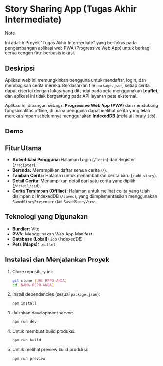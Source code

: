 # Story Sharing App (Tugas Akhir Intermediate)

> [!NOTE]
> Ini adalah Proyek "Tugas Akhir Intermediate" yang berfokus pada pengembangan aplikasi web PWA (Progressive Web App) untuk berbagi cerita dengan fitur berbasis lokasi.

## Deskripsi

Aplikasi web ini memungkinkan pengguna untuk mendaftar, login, dan membagikan cerita mereka. Berdasarkan file `package.json`, setiap cerita dapat disertai dengan lokasi yang ditandai pada peta menggunakan **Leaflet**, dan aplikasi ini tidak bergantung pada API layanan peta eksternal.

Aplikasi ini dibangun sebagai **Progressive Web App (PWA)** dan mendukung fungsionalitas offline, di mana pengguna dapat melihat cerita yang telah mereka simpan sebelumnya menggunakan **IndexedDB** (melalui library `idb`).

## Demo


## Fitur Utama
* **Autentikasi Pengguna:** Halaman Login (`/login`) dan Register (`/register`).
* **Beranda:** Menampilkan daftar semua cerita (`/`).
* **Tambah Cerita:** Halaman untuk menambahkan cerita baru (`/add-story`).
* **Detail Cerita:** Menampilkan detail dari satu cerita yang dipilih (`/detail/:id`).
* **Cerita Tersimpan (Offline):** Halaman untuk melihat cerita yang telah disimpan di IndexedDB (`/saved`), yang diimplementasikan menggunakan `SavedStoryPresenter` dan `SavedStoryView`.

## Teknologi yang Digunakan
* **Bundler:** Vite
* **PWA:** Menggunakan Web App Manifest
* **Database (Lokal):** `idb` (IndexedDB)
* **Peta (Maps):** `leaflet`

## Instalasi dan Menjalankan Proyek

1.  Clone repository ini:
    ```sh
    git clone [URL-REPO-ANDA]
    cd [NAMA-REPO-ANDA]
    ```
2.  Install dependencies (sesuai `package.json`):
    ```sh
    npm install
    ```
3.  Jalankan development server:
    ```sh
    npm run dev
    ```
   
4.  Untuk membuat build produksi:
    ```sh
    npm run build
    ```
   
5.  Untuk melihat preview build produksi:
    ```sh
    npm run preview
    ```

